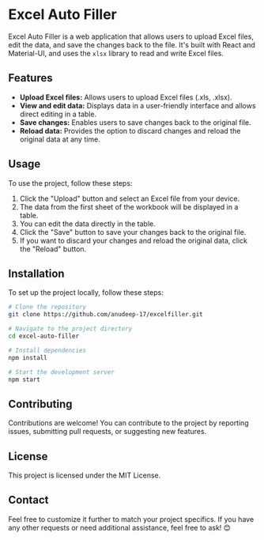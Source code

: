 # Excel Auto Filler

Excel Auto Filler is a web application that allows users to upload Excel files, edit the data, and save the changes back to the file. It's built with React and Material-UI, and uses the `xlsx` library to read and write Excel files.

## Features

- **Upload Excel files:** Allows users to upload Excel files (.xls, .xlsx).
- **View and edit data:** Displays data in a user-friendly interface and allows direct editing in a table.
- **Save changes:** Enables users to save changes back to the original file.
- **Reload data:** Provides the option to discard changes and reload the original data at any time.

## Usage

To use the project, follow these steps:

1. Click the "Upload" button and select an Excel file from your device.
2. The data from the first sheet of the workbook will be displayed in a table.
3. You can edit the data directly in the table.
4. Click the "Save" button to save your changes back to the original file.
5. If you want to discard your changes and reload the original data, click the "Reload" button.

## Installation

To set up the project locally, follow these steps:

```bash
# Clone the repository
git clone https://github.com/anudeep-17/excelfiller.git

# Navigate to the project directory
cd excel-auto-filler

# Install dependencies
npm install

# Start the development server
npm start
```

## Contributing

Contributions are welcome! You can contribute to the project by reporting issues, submitting pull requests, or suggesting new features.

## License

This project is licensed under the MIT License.


## Contact

Feel free to customize it further to match your project specifics. If you have any other requests or need additional assistance, feel free to ask! 😊
